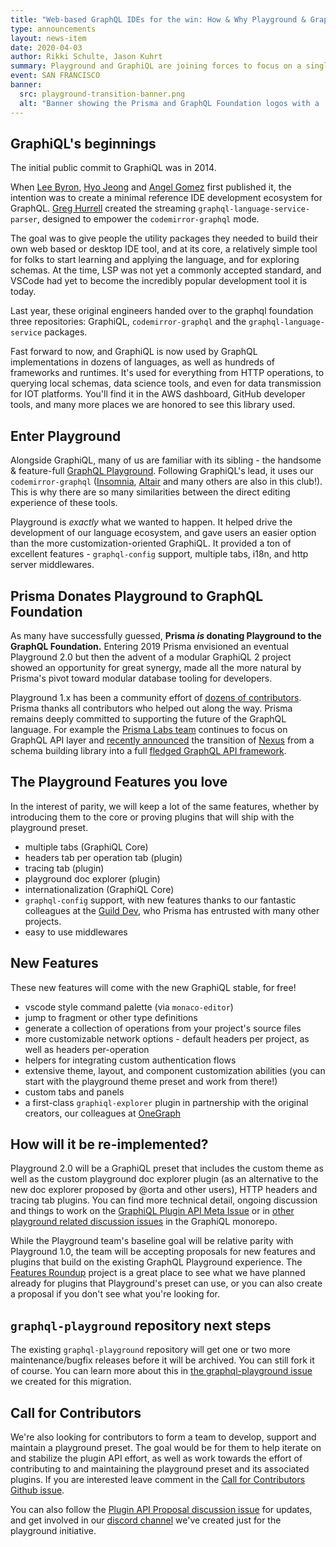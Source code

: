 ```yaml
---
title: "Web-based GraphQL IDEs for the win: How & Why Playground & GraphiQL are joining forces"
type: announcements
layout: news-item
date: 2020-04-03
author: Rikki Schulte, Jason Kuhrt
summary: Playground and GraphiQL are joining forces to focus on a single codebase
event: SAN FRANCISCO
banner:
  src: playground-transition-banner.png
  alt: "Banner showing the Prisma and GraphQL Foundation logos with a :handshake: emoji between them"
---
```


## GraphiQL's beginnings

The initial public commit to GraphiQL was in 2014.

When [Lee Byron](https://github.com/leebyron), [Hyo Jeong](https://github.com/asiandrummer) and [Angel Gomez](https://github.com/AGS-) first published it, the intention was to create a minimal reference IDE development ecosystem for GraphQL. [Greg Hurrell](https://github.com/wincent) created the streaming `graphql-language-service-parser`, designed to empower the `codemirror-graphql` mode.

The goal was to give people the utility packages they needed to build their own web based or desktop IDE tool, and at its core, a relatively simple tool for folks to start learning and applying the language, and for exploring schemas. At the time, LSP was not yet a commonly accepted standard, and VSCode had yet to become the incredibly popular development tool it is today.

Last year, these original engineers handed over to the graphql foundation three repositories: GraphiQL, `codemirror-graphql` and the `graphql-language-service` packages.

Fast forward to now, and GraphiQL is now used by GraphQL implementations in dozens of languages, as well as hundreds of frameworks and runtimes. It's used for everything from HTTP operations, to querying local schemas, data science tools, and even for data transmission for IOT platforms. You'll find it in the AWS dashboard, GitHub developer tools, and many more places we are honored to see this library used.

## Enter Playground

Alongside GraphiQL, many of us are familiar with its sibling - the handsome & feature-full [GraphQL Playground](https://github.com/prisma-labs/graphql-playground). Following GraphiQL's lead, it uses our `codemirror-graphql` ([Insomnia](https://insomnia.rest/graphql/), [Altair](https://altair.sirmuel.design/) and many others are also in this club!). This is why there are so many similarities between the direct editing experience of these tools.

Playground is _exactly_ what we wanted to happen. It helped drive the development of our language ecosystem, and gave users an easier option than the more customization-oriented GraphiQL. It provided a ton of excellent features - `graphql-config` support, multiple tabs, i18n, and http server middlewares.

## Prisma Donates Playground to GraphQL Foundation

As many have successfully guessed, **Prisma _is_ donating Playground to the GraphQL Foundation.** Entering 2019 Prisma envisioned an eventual Playground 2.0 but then the advent of a modular GraphiQL 2 project showed an opportunity for great synergy, made all the more natural by Prisma's pivot toward modular database tooling for developers.

Playground 1.x has been a community effort of [dozens of contributors](https://github.com/prisma-labs/graphql-playground/graphs/contributors). Prisma thanks all contributors who helped out along the way. Prisma remains deeply committed to supporting the future of the GraphQL language. For example the [Prisma Labs team](https://github.com/prisma-labs) continues to focus on GraphQL API layer and [recently announced](https://github.com/prisma-labs/nexus/issues/373) the transition of [Nexus](https://nexus.js.org/) from a schema building library into a full [fledged GraphQL API framework](https://www.nexusjs.org).

## The Playground Features you love

In the interest of parity, we will keep a lot of the same features, whether by introducing them to the core or proving plugins that will ship with the playground preset.

- multiple tabs (GraphiQL Core)
- headers tab per operation tab (plugin)
- tracing tab (plugin)
- playground doc explorer (plugin)
- internationalization (GraphiQL Core)
- `graphql-config` support, with new features thanks to our fantastic colleagues at the [Guild Dev](https://github.com/orgs/the-guild-org/people), who Prisma has entrusted with many other projects.
- easy to use middlewares

## New Features

These new features will come with the new GraphiQL stable, for free!

- vscode style command palette (via `monaco-editor`)
- jump to fragment or other type definitions
- generate a collection of operations from your project's source files
- more customizable network options - default headers per project, as well as headers per-operation
- helpers for integrating custom authentication flows
- extensive theme, layout, and component customization abilities (you can start with the playground theme preset and work from there!)
- custom tabs and panels
- a first-class `graphiql-explorer` plugin in partnership with the original creators, our colleagues at [OneGraph](https://www.onegraph.com/)

## How will it be re-implemented?

Playground 2.0 will be a GraphiQL preset that includes the custom theme as well as the custom playground doc explorer plugin (as an alternative to the new doc explorer proposed by @orta and other users), HTTP headers and tracing tab plugins. You can find more technical detail, ongoing discussion and things to work on the [GraphiQL Plugin API Meta Issue](https://github.com/graphql/graphiql/issues/983) or in [other playground related discussion issues](https://github.com/graphql/graphiql/issues?q=label%3Agraphql-playground-preset) in the GraphiQL monorepo.

While the Playground team's baseline goal will be relative parity with Playground 1.0, the team will be accepting proposals for new features and plugins that build on the existing GraphQL Playground experience. The [Features Roundup](https://github.com/graphql/graphiql/projects/10) project is a great place to see what we have planned already for plugins that Playground's preset can use, or you can also create a proposal if you don't see what you're looking for.

## `graphql-playground` repository next steps

The existing `graphql-playground` repository will get one or two more maintenance/bugfix releases before it will be archived. You can still fork it of course. You can learn more about this in [the graphql-playground issue](https://github.com/prisma-labs/graphql-playground/issues/1143) we created for this migration.

## Call for Contributors

We're also looking for contributors to form a team to develop, support and maintain a playground preset. The goal would be for them to help iterate on and stabilize the plugin API effort, as well as work towards the effort of contributing to and maintaining the playground preset and its associated plugins. If you are interested leave comment in the [Call for Contributors Github issue](https://github.com/graphql/graphiql/issues/1443).

You can also follow the [Plugin API Proposal discussion issue](https://github.com/graphql/graphiql/issues/983) for updates, and get involved in our [discord channel](https://discord.gg/EXUYPaY) we've created just for the playground initiative.
